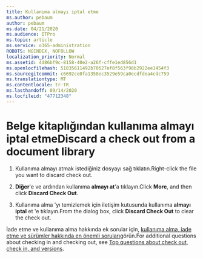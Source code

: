 ```yaml
---
title: Kullanıma almayı iptal etme
ms.author: pebaum
author: pebaum
ms.date: 04/21/2020
ms.audience: ITPro
ms.topic: article
ms.service: o365-administration
ROBOTS: NOINDEX, NOFOLLOW
localization_priority: Normal
ms.assetid: 4d86bf9c-8158-40e2-a26f-cffe1ed856d1
ms.openlocfilehash: 51835611492b70627ef8f563f98b2922ee1454f3
ms.sourcegitcommit: c6692ce0fa1358ec3529e59ca0ecdfdea4cdc759
ms.translationtype: MT
ms.contentlocale: tr-TR
ms.lasthandoff: 09/14/2020
ms.locfileid: "47712348"
---
```

# <a name="discard-a-check-out-from-a-document-library"></a><span data-ttu-id="2d26d-102">Belge kitaplığından kullanıma almayı iptal etme</span><span class="sxs-lookup"><span data-stu-id="2d26d-102">Discard a check out from a document library</span></span>

1. <span data-ttu-id="2d26d-103">Kullanıma almayı atmak istediğiniz dosyayı sağ tıklatın.</span><span class="sxs-lookup"><span data-stu-id="2d26d-103">Right-click the file you want to discard check out.</span></span>
    
2. <span data-ttu-id="2d26d-104">**Diğer**'e ve ardından kullanıma **almayı at**'a tıklayın.</span><span class="sxs-lookup"><span data-stu-id="2d26d-104">Click **More**, and then click **Discard Check Out**.</span></span> 
    
3. <span data-ttu-id="2d26d-105">Kullanıma alma 'yı temizlemek için iletişim kutusunda kullanıma **almayı iptal** et 'e tıklayın.</span><span class="sxs-lookup"><span data-stu-id="2d26d-105">From the dialog box, click **Discard Check Out** to clear the check out.</span></span> 
    
<span data-ttu-id="2d26d-106">İade etme ve kullanıma alma hakkında ek sorular için, [kullanıma alma, iade etme ve sürümler hakkında en önemli soruları](https://go.microsoft.com/fwlink/?linkid=2018786)görün.</span><span class="sxs-lookup"><span data-stu-id="2d26d-106">For additional questions about checking in and checking out, see [Top questions about check out, check in, and versions](https://go.microsoft.com/fwlink/?linkid=2018786).</span></span>
  

